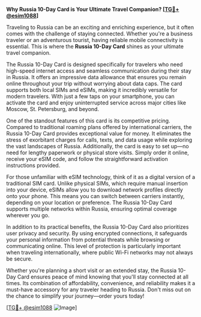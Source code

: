 **Why Russia 10-Day Card is Your Ultimate Travel Companion? [[TG💪+ @esim1088](https://t.me/s/esim1088)]**

Traveling to Russia can be an exciting and enriching experience, but it often comes with the challenge of staying connected. Whether you're a business traveler or an adventurous tourist, having reliable mobile connectivity is essential. This is where the **Russia 10-Day Card** shines as your ultimate travel companion.

The Russia 10-Day Card is designed specifically for travelers who need high-speed internet access and seamless communication during their stay in Russia. It offers an impressive data allowance that ensures you remain online throughout your trip without worrying about data caps. The card supports both local SIMs and eSIMs, making it incredibly versatile for modern travelers. With just a few taps on your smartphone, you can activate the card and enjoy uninterrupted service across major cities like Moscow, St. Petersburg, and beyond.

One of the standout features of this card is its competitive pricing. Compared to traditional roaming plans offered by international carriers, the Russia 10-Day Card provides exceptional value for money. It eliminates the stress of exorbitant charges for calls, texts, and data usage while exploring the vast landscapes of Russia. Additionally, the card is easy to set up—no need for lengthy paperwork or physical store visits. Simply order it online, receive your eSIM code, and follow the straightforward activation instructions provided.

For those unfamiliar with eSIM technology, think of it as a digital version of a traditional SIM card. Unlike physical SIMs, which require manual insertion into your device, eSIMs allow you to download network profiles directly onto your phone. This means you can switch between carriers instantly, depending on your location or preference. The Russia 10-Day Card supports multiple networks within Russia, ensuring optimal coverage wherever you go.

In addition to its practical benefits, the Russia 10-Day Card also prioritizes user privacy and security. By using encrypted connections, it safeguards your personal information from potential threats while browsing or communicating online. This level of protection is particularly important when traveling internationally, where public Wi-Fi networks may not always be secure.

Whether you're planning a short visit or an extended stay, the Russia 10-Day Card ensures peace of mind knowing that you'll stay connected at all times. Its combination of affordability, convenience, and reliability makes it a must-have accessory for any traveler heading to Russia. Don't miss out on the chance to simplify your journey—order yours today!

[[TG💪+ @esim1088](https://t.me/s/esim1088) ![Image](https://i.postimg.cc/Y0z9fWf4/image.png)]